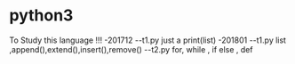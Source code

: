 # python3
To Study this language !!!
-201712
--t1.py just a print(list)
-201801
--t1.py list ,append(),extend(),insert(),remove()
--t2.py for, while , if else , def 